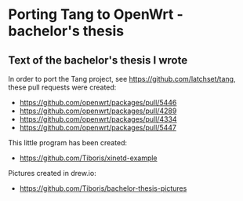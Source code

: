# Porting Tang to OpenWrt - bachelor's thesis

## Text of the bachelor's thesis I wrote

In order to port the Tang project, see https://github.com/latchset/tang, these pull requests were created:

- https://github.com/openwrt/packages/pull/5446
- https://github.com/openwrt/packages/pull/4289
- https://github.com/openwrt/packages/pull/4334
- https://github.com/openwrt/packages/pull/5447

This little program has been created:
- https://github.com/Tiboris/xinetd-example

Pictures created in drew.io:

- https://github.com/Tiboris/bachelor-thesis-pictures
